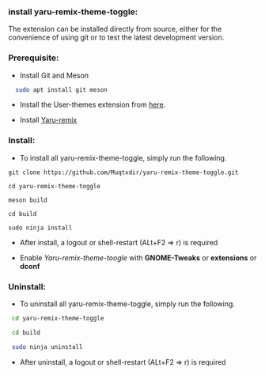 ### install yaru-remix-theme-toggle:

The extension can be installed directly from source, either for the convenience of using git or to test the latest development version.

### Prerequisite:
- Install Git and Meson
```bash
  sudo apt install git meson
```
- Install the User-themes extension from [here](https://extensions.gnome.org/extension/19/user-themes/).

- Install [Yaru-remix](https://github.com/Muqtxdir/yaru-remix) 

### Install:

- To install all yaru-remix-theme-toggle, simply run the following.

```
git clone https://github.com/Muqtxdir/yaru-remix-theme-toggle.git
```

```
cd yaru-remix-theme-toggle
```

```
meson build

cd build

sudo ninja install
```

- After install, a logout  or shell-restart (ALt+F2 => r) is required

- Enable *Yaru-remix-theme-toogle* with **GNOME-Tweaks** or  **extensions** or **dconf**

### Uninstall:

- To uninstall all yaru-remix-theme-toggle, simply run the following.

```bash
 cd yaru-remix-theme-toggle

 cd build

 sudo ninja uninstall
```
- After uninstall, a logout  or shell-restart (ALt+F2 => r) is required



